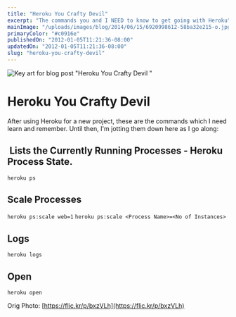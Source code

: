 ```yaml
---
title: "Heroku You Crafty Devil"
excerpt: "The commands you and I NEED to know to get going with Heroku"
mainImage: "/uploads/images/blog/2014/06/15/6920998612-58ba32e215-o.jpg"
primaryColor: "#c0916e"
publishedOn: "2012-01-05T11:21:36-08:00"
updatedOn: "2012-01-05T11:21:36-08:00"
slug: "heroku-you-crafty-devil"
---
```

![Key art for blog post "Heroku You Crafty Devil "](/uploads/images/blog/2014/06/15/6920998612-58ba32e215-o.jpg)

# Heroku You Crafty Devil 

After using Heroku for a new project, these are the commands which I need learn and remember. Until then, I'm jotting them down here as I go along: 

##  Lists the Currently Running Processes - Heroku Process State.

`heroku ps`

## Scale Processes

`heroku ps:scale web=1` `heroku ps:scale <Process Name>=<No of Instances>`

## Logs

`heroku logs`

## Open

`heroku open`

Orig Photo: [https://flic.kr/p/bxzVLh](https://flic.kr/p/bxzVLh)